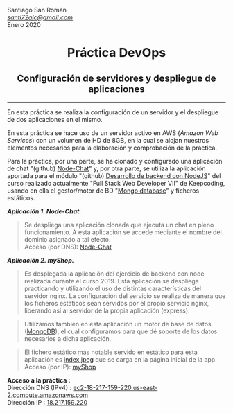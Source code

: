 Santiago San Román  
*[santi72alc@gmail.com](mailto:santi72alc@gmail.com)*  
Enero 2020


# <center>Práctica DevOps
## <center>Configuración de servidores y despliegue de aplicaciones

***

En esta práctica se realiza la configuración de un servidor y el despliegue de dos aplicaciones en el mismo.

En esta práctica se hace uso de un servidor activo en AWS (*Amazon Web Services*) con un volumen de HD de 8GB, en la cual se alojan nuestros elementos necesarios para la elaboración y comprobación de la práctica.

Para la práctica, por una parte, se ha clonado y configurado una aplicación de chat "(github) [Node-Chat](https://github.com/igorantun/node-chat)" y, por otra parte, se utiliza la aplicación aportada para el módulo "(github) [Desarrollo de backend con NodeJS](https://github.com/Santi72Alc/04-practicaNodeJSBasico)" del curso realizado actualmente "Full Stack Web Developer VII" de Keepcoding, usando en ella el gestor/motor de BD "[Mongo database](https://www.mongodb.com/es)" y ficheros estáticos.

***Aplicación 1. Node-Chat.***
>Se despliega una aplicación clonada que ejecuta un chat en pleno funcionamiento. 
A esta aplicación se accede mediante el nombre del dominio asignado a tal efecto.  
Acceso (por DNS): [Node-Chat](http://ec2-18-217-159-220.us-east-2.compute.amazonaws.com)  

***Aplicación 2. myShop.***
>Es desplegada la aplicación del ejercicio de backend con node realizada durante el curso 2019.
Esta aplicación se despliega practicando y utilizando el uso de distintas características del servidor nginx.
La configuración del servicio se realiza de manera que los ficheros estáticos sean servidos por el propio servicio nginx, liberando así al servidor de la propia aplicación (express).

> Utilizamos tambien en esta aplicación un motor de base de datos ([MongoDB](https://www.mongodb.com/es)), el cual configuramos para que dé soporte de los datos necesarios a dicha aplicación.

>El fichero estático más notable servido en estático para esta aplicación es [index.jpeg](https://github.com/Santi72Alc/04-practicaNodeJSBasico/blob/master/public/images/index.jpeg) que se carga en la página inicial de la app.  
Acceso (por IP): [myShop](http://18.217.159.220/)

**Acceso a la práctica :**  
Dirección DNS (IPv4) : [ec2-18-217-159-220.us-east-2.compute.amazonaws.com](http://ec2-18-217-159-220.us-east-2.compute.amazonaws.com)  
Dirección IP : [18.217.159.220](http://18.217.159.220) 
